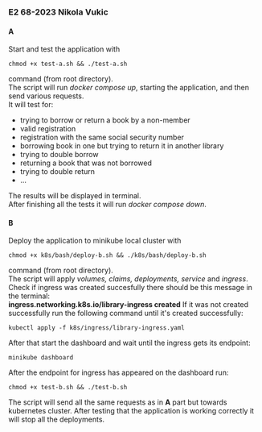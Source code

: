 ### E2 68-2023 Nikola Vukic

#### A
Start and test the application with 
```shell 
chmod +x test-a.sh && ./test-a.sh
``` 
command (from root directory).\
The script will run *docker compose up*, starting the application, and then send various requests.\
It will test for:
- trying to borrow or return a book by a non-member
- valid registration
- registration with the same social security number
- borrowing book in one but trying to return it in another library
- trying to double borrow
- returning a book that was not borrowed
- trying to double return 
- ...

The results will be displayed in terminal.\
After finishing all the tests it will run *docker compose down*.

#### B
Deploy the application to minikube local cluster with
```shell
chmod +x k8s/bash/deploy-b.sh && ./k8s/bash/deploy-b.sh
```
command (from root directory).\
The script will apply *volumes, claims, deployments, service* and *ingress*.\
Check if ingress was created succesfully there should be this message in the terminal:\
**ingress.networking.k8s.io/library-ingress created**
If it was not created successfully run the following command until it's created successfully:
```shell
kubectl apply -f k8s/ingress/library-ingress.yaml
```
After that start the dashboard and wait until the ingress gets its endpoint:
```shell
minikube dashboard
```
After the endpoint for ingress has appeared on the dashboard run:
```shell 
chmod +x test-b.sh && ./test-b.sh
``` 
The script will send all the same requests as in **A** part but towards kubernetes cluster.
After testing that the application is working correctly it will stop all the deployments.